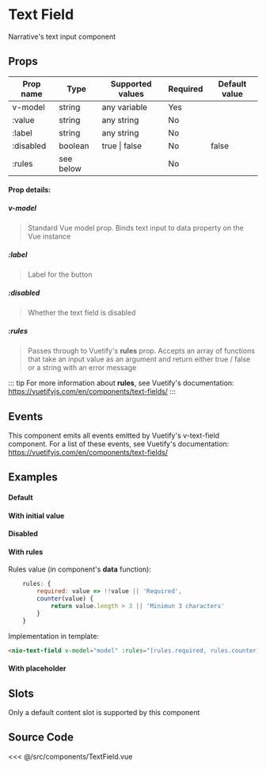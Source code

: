 # Text Field

Narrative's text input component

## Props

| Prop name      | Type         | Supported values  | Required | Default value
| -------------- | ------------ | ----------------- | -------- | -------------
| v-model        | string       | any variable      | Yes      |
| :value 				 | string       | any string        | No       |
| :label         | string       | any string        | No       |
| :disabled      | boolean      | true \| false     | No       | false
| :rules  		 	 | see below    |                   | No       | 

#### Prop details:

##### v-model
> Standard Vue model prop. Binds text input to data property on the Vue instance

##### :label
> Label for the button

##### :disabled
> Whether the text field is disabled

##### :rules
> Passes through to Vuetify's **rules** prop. Accepts an array of functions that take an input value as an argument and return either true / false or a string with an error message

::: tip
For more information about **rules**, see Vuetify's documentation: <a href="https://vuetifyjs.com/en/components/text-fields/">https://vuetifyjs.com/en/components/text-fields/</a>
:::

## Events

This component emits all events emitted by Vuetify's v-text-field component. For a list of these events, see Vuetify's documentation: <a href="https://vuetifyjs.com/en/components/text-fields/">https://vuetifyjs.com/en/components/text-fields/</a>

## Examples

#### Default
<Demo componentName="examples-text-fields-default-doc"/>

#### With initial value
<Demo componentName="examples-text-fields-initial-value-doc"/>

#### Disabled
<Demo componentName="examples-text-fields-disabled-doc"/>

#### With rules
<Demo componentName="examples-text-fields-rules-doc"/>

Rules value (in component's **data** function):

```javascript
	rules: {
		required: value => !!value || 'Required',
		counter(value) {
			return value.length > 3 || 'Minimun 3 characters'
		}
	}
```

Implementation in template:

```html
<nio-text-field v-model="model" :rules="[rules.required, rules.counter]"></nio-text-field>
```

#### With placeholder
<Demo componentName="examples-text-fields-placeholder-doc"/>

## Slots

Only a default content slot is supported by this component

## Source Code

<SourceCode>
<<< @/src/components/TextField.vue
</SourceCode>

